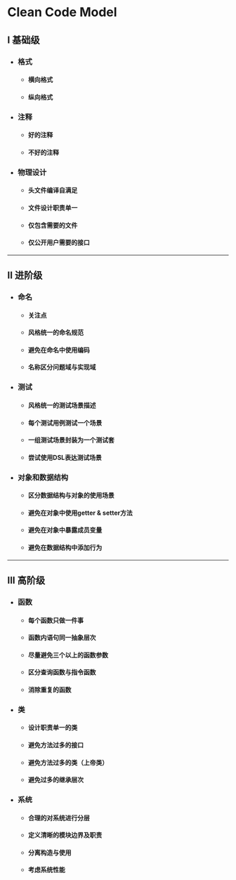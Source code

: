 # Clean Code Model

## I 基础级
+ ### 格式
	+ #### 横向格式
	+ #### 纵向格式
+ ### 注释
	+ #### 好的注释
	+ #### 不好的注释
+ ### 物理设计
	+ #### 头文件编译自满足
	+ #### 文件设计职责单一
	+ #### 仅包含需要的文件
	+ #### 仅公开用户需要的接口
---
## II 进阶级
+ ### 命名
	+ #### 关注点
	+ #### 风格统一的命名规范
	+ #### 避免在命名中使用编码
	+ #### 名称区分问题域与实现域
+ ### 测试
	+ #### 风格统一的测试场景描述
	+ #### 每个测试用例测试一个场景
	+ #### 一组测试场景封装为一个测试套
	+ #### 尝试使用DSL表达测试场景
+ ### 对象和数据结构
	+ #### 区分数据结构与对象的使用场景
	+ #### 避免在对象中使用getter & setter方法
	+ #### 避免在对象中暴露成员变量
	+ #### 避免在数据结构中添加行为
---
## III 高阶级
+ ### 函数
	+ #### 每个函数只做一件事
	+ #### 函数内语句同一抽象层次
	+ #### 尽量避免三个以上的函数参数
	+ #### 区分查询函数与指令函数
	+ #### 消除重复的函数

+ ### 类
	+ #### 设计职责单一的类
	+ #### 避免方法过多的接口
	+ #### 避免方法过多的类（上帝类）
	+ #### 避免过多的继承层次
+ ### 系统
	+ #### 合理的对系统进行分层
	+ #### 定义清晰的模块边界及职责
	+ #### 分离构造与使用
	+ #### 考虑系统性能
